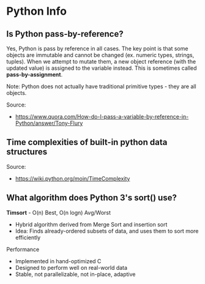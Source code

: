 # Python Info

## Is Python pass-by-reference?
Yes, Python is pass by reference in all cases. The key point is that some objects are immutable and cannot be changed (ex. numeric types, strings, tuples). When we attempt to mutate them, a new object reference (with the updated value) is assigned to the variable instead. This is sometimes called **pass-by-assignment**.

Note: Python does not actually have traditional primitive types - they are all objects.

Source:
- https://www.quora.com/How-do-I-pass-a-variable-by-reference-in-Python/answer/Tony-Flury


## Time complexities of built-in python data structures
Source:
- https://wiki.python.org/moin/TimeComplexity


## What algorithm does Python 3's sort() use?
**Timsort** - O(n) Best, O(n logn) Avg/Worst
- Hybrid algorithm derived from Merge Sort and insertion sort
- Idea: Finds already-ordered subsets of data, and uses them to sort more efficiently

Performance
- Implemented in hand-optimized C
- Designed to perform well on real-world data
- Stable, not parallelizable, not in-place, adaptive
